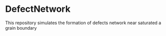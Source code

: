 # DefectNetwork
This repository simulates the formation of defects network near saturated a grain boundary
